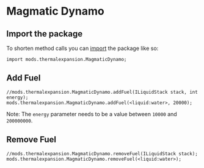 # Magmatic Dynamo

## Import the package
To shorten method calls you can [import](/AdvancedFunctions/Import/) the package like so:
```zenscript
import mods.thermalexpansion.MagmaticDynamo;
```


## Add Fuel

```zenscript
//mods.thermalexpansion.MagmaticDynamo.addFuel(ILiquidStack stack, int energy);
mods.thermalexpansion.MagmaticDynamo.addFuel(<liquid:water>, 20000);
```

Note: The `energy` parameter needs to be a value between `10000` and `200000000`.

## Remove Fuel

```zenscript
//mods.thermalexpansion.MagmaticDynamo.removeFuel(ILiquidStack stack);
mods.thermalexpansion.MagmaticDynamo.removeFuel(<liquid:water>);
```